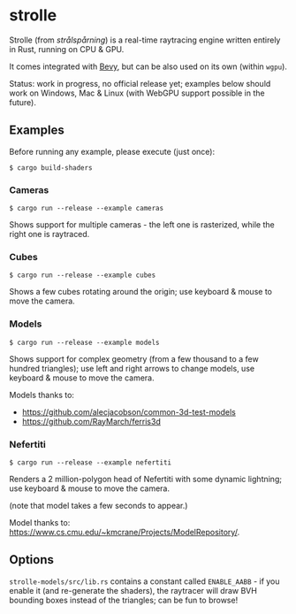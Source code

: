 # strolle

Strolle (from _strålspårning_) is a real-time raytracing engine written entirely
in Rust, running on CPU & GPU.

It comes integrated with [Bevy](https://bevyengine.org/), but can be also used
on its own (within `wgpu`).

Status: work in progress, no official release yet; examples below should work on
Windows, Mac & Linux (with WebGPU support possible in the future).

## Examples

Before running any example, please execute (just once):

``` shell
$ cargo build-shaders
```

### Cameras

``` shell
$ cargo run --release --example cameras
```

Shows support for multiple cameras - the left one is rasterized, while the right
one is raytraced.

### Cubes

``` shell
$ cargo run --release --example cubes
```

Shows a few cubes rotating around the origin; use keyboard & mouse to move the
camera.

### Models

``` shell
$ cargo run --release --example models
```

Shows support for complex geometry (from a few thousand to a few hundred
triangles); use left and right arrows to change models, use keyboard & mouse to
move the camera.

Models thanks to:
- https://github.com/alecjacobson/common-3d-test-models
- https://github.com/RayMarch/ferris3d

### Nefertiti

``` shell
$ cargo run --release --example nefertiti
```

Renders a 2 million-polygon head of Nefertiti with some dynamic lightning; use
keyboard & mouse to move the camera.

(note that model takes a few seconds to appear.)

Model thanks to: https://www.cs.cmu.edu/~kmcrane/Projects/ModelRepository/.

## Options

`strolle-models/src/lib.rs` contains a constant called `ENABLE_AABB` - if you
enable it (and re-generate the shaders), the raytracer will draw BVH bounding
boxes instead of the triangles; can be fun to browse!
